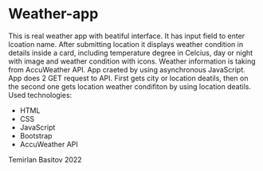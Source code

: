 # Weather-app
This is real weather app with beatiful interface. It has input field to enter lcoation name. After submitting location
it displays  weather condition in details inside a card, including temperature degree in Celcius, day or night with image and weather condition with icons.
Weather information is taking from AccuWeather API. App craeted by using asynchronous JavaScript. App does 2 GET request to API. First gets city or location
deatils, then on the  second one gets location weather condifiton by using location deatils.
Used technologies:
 - HTML
 - CSS
 - JavaScript
 - Bootstrap
 - AccuWeather API
 
Temirlan Basitov
2022 
